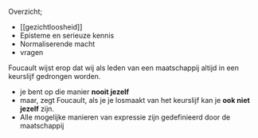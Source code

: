 Overzicht;
- [[gezichtloosheid]]
- Episteme en serieuze kennis
- Normaliserende macht
- vragen

Foucault wijst erop dat wij als leden van een maatschappij altijd in een keurslijf gedrongen worden.
- je bent op die manier **nooit jezelf**
- maar, zegt Foucault, als je je losmaakt van het keurslijf kan je **ook niet jezelf** zijn.
- Alle mogelijke manieren van expressie zijn gedefinieerd door de maatschappij

